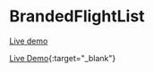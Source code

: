 # BrandedFlightList
<span>  
    <a 
        href="https://salmanorak.github.io/BrandedFlightList/" 
        target="_blank">
        Live demo
    </a>
</span>

[Live Demo](https://salmanorak.github.io/BrandedFlightList){:target="_blank"}
